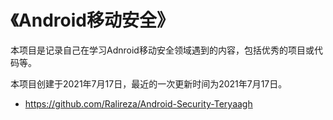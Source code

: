 # 《Android移动安全》

本项目是记录自己在学习Adnroid移动安全领域遇到的内容，包括优秀的项目或代码等。

本项目创建于2021年7月17日，最近的一次更新时间为2021年7月17日。



- https://github.com/Ralireza/Android-Security-Teryaagh
